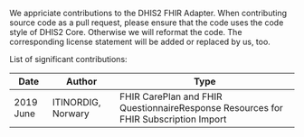 We appriciate contributions to the DHIS2 FHIR Adapter. When contributing source code as a pull request, 
please ensure that the code uses the code style of DHIS2 Core. Otherwise we will reformat the code. The
corresponding license statement will be added or replaced by us, too.

List of significant contributions:

| Date | Author | Type |
|------|--------|------|
| 2019 June | ITINORDIG, Norwary | FHIR CarePlan and FHIR QuestionnaireResponse Resources for FHIR Subscription Import |
